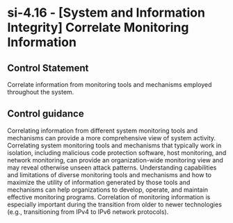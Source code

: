 # si-4.16 - \[System and Information Integrity\] Correlate Monitoring Information

## Control Statement

Correlate information from monitoring tools and mechanisms employed throughout the system.

## Control guidance

Correlating information from different system monitoring tools and mechanisms can provide a more comprehensive view of system activity. Correlating system monitoring tools and mechanisms that typically work in isolation, including malicious code protection software, host monitoring, and network monitoring, can provide an organization-wide monitoring view and may reveal otherwise unseen attack patterns. Understanding capabilities and limitations of diverse monitoring tools and mechanisms and how to maximize the utility of information generated by those tools and mechanisms can help organizations to develop, operate, and maintain effective monitoring programs. Correlation of monitoring information is especially important during the transition from older to newer technologies (e.g., transitioning from IPv4 to IPv6 network protocols).
